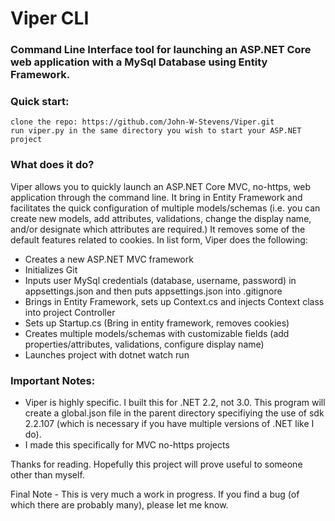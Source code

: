 # Viper CLI

### Command Line Interface tool for launching an ASP.NET Core web application with a MySql Database using Entity Framework.

### Quick start:
    clone the repo: https://github.com/John-W-Stevens/Viper.git
    run viper.py in the same directory you wish to start your ASP.NET project

### What does it do?
Viper allows you to quickly launch an ASP.NET Core MVC, no-https, web application through the command line. It bring in Entity Framework and facilitates the quick configuration of multiple models/schemas (i.e. you can create new models, add attributes, validations, change the display name, and/or designate which attributes are required.) It removes some of the default features related to cookies. In list form, Viper does the following:

- Creates a new ASP.NET MVC framework
- Initializes Git
- Inputs user MySql credentials (database, username, password) in appsettings.json and then puts appsettings.json into .gitignore
- Brings in Entity Framework, sets up Context.cs and injects Context class into project Controller
- Sets up Startup.cs (Bring in entity framework, removes cookies)
- Creates multiple models/schemas with customizable fields (add properties/attributes, validations, configure display name)
- Launches project with dotnet watch run

### Important Notes:
- Viper is highly specific. I built this for .NET 2.2, not 3.0. This program will create a global.json file in the parent directory
    specifiying the use of sdk 2.2.107 (which is necessary if you have multiple versions of .NET like I do).
- I made this specifically for MVC no-https projects

Thanks for reading. Hopefully this project will prove useful to someone other than myself. 

Final Note - This is very much a work in progress. If you find a bug (of which there are probably many), please let me know.
